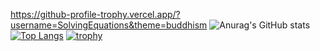https://github-profile-trophy.vercel.app/?username=SolvingEquations&theme=buddhism
![Anurag's GitHub stats](https://github-readme-stats.vercel.app/api?username=SolvingEquations&show_icons=true&theme=radical)
[![Top Langs](https://github-readme-stats.vercel.app/api/top-langs/?username=SolvingEquations&layout=compact)](https://github.com/anuraghazra/github-readme-stats)
[![trophy](https://github-profile-trophy.vercel.app/?username=SolvingEquations)](https://github.com/ryo-ma/github-profile-trophy)
